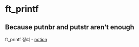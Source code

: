 # ft_printf
## Because putnbr and putstr aren’t enough

ft_printf 정리 - [notion](https://iodized-sailfish-b0c.notion.site/ft_printf-1509eabee08744a6b3dafc0876c493c4)
